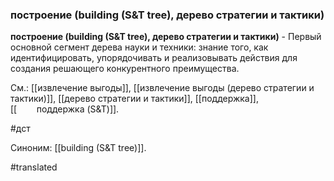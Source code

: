 ### построение (building (S&T tree), дерево стратегии и тактики)

**построение (building (S&T tree), дерево стратегии и тактики)** - Первый основной сегмент дерева науки и техники: знание того, как идентифицировать, упорядочивать и реализовывать действия для создания решающего конкурентного преимущества.

См.: [[извлечение выгоды]], [[извлечение выгоды (дерево стратегии и тактики)]], [[дерево стратегии и тактики]], [[поддержка]], [[        поддержка (S&T)]].

#дст

Синоним: [[building (S&T tree)]].

#translated
